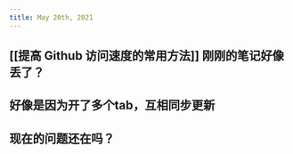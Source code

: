 ```yaml
---
title: May 20th, 2021
---
```


## [[提高 Github 访问速度的常用方法]] 刚刚的笔记好像丢了？
## 好像是因为开了多个tab，互相同步更新
## 现在的问题还在吗？
